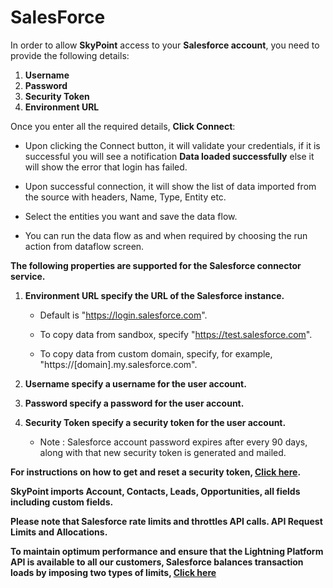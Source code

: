 # SalesForce

In order to allow **SkyPoint** access to your **Salesforce account**, you need to provide the following details:

  1. **Username**
  1. **Password**
  1. **Security Token**
  1. **Environment URL**
  
  Once you enter all the required details, **Click Connect**: 
  
   * Upon clicking the Connect button, it will validate your credentials, if it is successful you will see a notification **Data loaded successfully** else it will show the error that login has failed.

   * Upon successful connection, it will show the list of data imported from the source with headers, Name, Type, Entity etc.

   * Select the entities you want and save the data flow.

   * You can run the data flow as and when required by choosing the run action from dataflow screen.
        

**The following properties are supported for the Salesforce connector service.**

1. **Environment URL specify the URL of the Salesforce instance.**

    * Default is "https://login.salesforce.com".

    * To copy data from sandbox, specify "https://test.salesforce.com".

    * To copy data from custom domain, specify, for example, "https://[domain].my.salesforce.com".	


2. **Username specify a username for the user account.**	

3. **Password specify a password for the user account.**

4. **Security Token specify a security token for the user account.**
    * Note : Salesforce account password expires after every 90 days, along with that new security token is generated and mailed.

**For instructions on how to get and reset a security token, [Click here](https://help.salesforce.com/articleView?id=user_security_token.htm&type=5).**

**SkyPoint imports Account, Contacts, Leads, Opportunities, all fields including custom fields.**

**Please note that Salesforce rate limits and throttles API calls. API Request Limits and Allocations.**

**To maintain optimum performance and ensure that the Lightning Platform API is available to all our customers, Salesforce balances transaction loads by imposing two types of limits, [Click here](https://developer.salesforce.com/docs/atlas.en-us.salesforce_app_limits_cheatsheet.meta/salesforce_app_limits_cheatsheet/salesforce_app_limits_platform_api.htm)**
